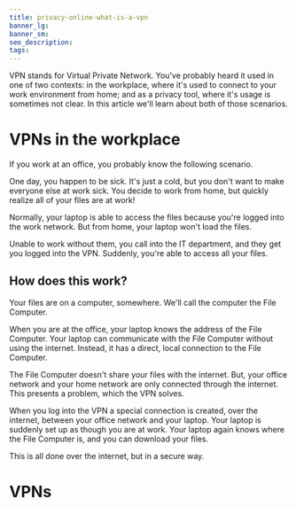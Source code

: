 ```yaml
---
title: privacy-online-what-is-a-vpn
banner_lg:
banner_sm:
seo_description:
tags:
---
```


VPN stands for Virtual Private Network. You've probably heard it used in one of two contexts: in the workplace, where it's used to connect to your work environment from home; and as a privacy tool, where it's usage is sometimes not clear. In this article we'll learn about both of those scenarios.

# VPNs in the workplace

If you work at an office, you probably know the following scenario.

One day, you happen to be sick. It's just a cold, but you don't want to make everyone else at work sick. You decide to work from home, but quickly realize all of your files are at work!

Normally, your laptop is able to access the files because you're logged into the work network. But from home, your laptop won't load the files.

Unable to work without them, you call into the IT department, and they get you logged into the VPN. Suddenly, you're able to access all your files.

## How does this work?

Your files are on a computer, somewhere. We'll call the computer the File Computer.

When you are at the office, your laptop knows the address of the File Computer. Your laptop can communicate with the File Computer without using the internet. Instead, it has a direct, local connection to the File Computer.

The File Computer doesn't share your files with the internet.  But, your office network and your home network are only connected through the internet. This presents a problem, which the VPN solves.

When you log into the VPN a special connection is created, over the internet, between your office network and your laptop. Your laptop is suddenly set up as though you are at work. Your laptop again knows where the File Computer is, and you can download your files.

This is all done over the internet, but in a secure way.


# VPNs